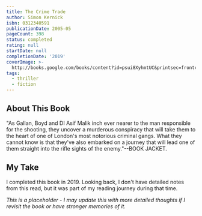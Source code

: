 ```yaml
---
title: The Crime Trade
author: Simon Kernick
isbn: 0312340591
publicationDate: 2005-05
pageCount: 398
status: completed
rating: null
startDate: null
completionDate: '2019'
coverImage: >-
  http://books.google.com/books/content?id=psui8XyhmtUC&printsec=frontcover&img=1&zoom=1&source=gbs_api
tags:
  - thriller
  - fiction
---
```


## About This Book

"As Gallan, Boyd and DI Asif Malik inch ever nearer to the man responsible for the shooting, they uncover a murderous conspiracy that will take them to the heart of one of London's most notorious criminal gangs. What they cannot know is that they've also embarked on a journey that will lead one of them straight into the rifle sights of the enemy."--BOOK JACKET.

## My Take

I completed this book in 2019. Looking back, I don't have detailed notes from this read, but it was part of my reading journey during that time.

*This is a placeholder - I may update this with more detailed thoughts if I revisit the book or have stronger memories of it.*
